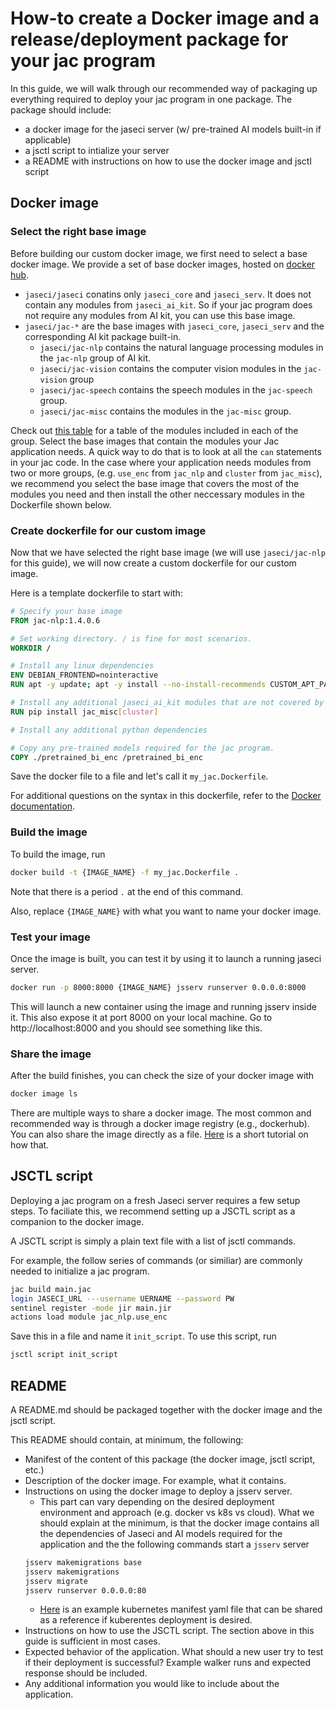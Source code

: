 # How-to create a Docker image and a release/deployment package for your jac program

In this guide, we will walk through our recommended way of packaging up everything required to deploy your jac program in one package.
The package should include:
* a docker image for the jaseci server (w/ pre-trained AI models built-in if applicable)
* a jsctl script to intialize your server
* a README with instructions on how to use the docker image and jsctl script

## Docker image
### Select the right base image
Before building our custom docker image, we first need to select a base docker image.
We provide a set of base docker images, hosted on [docker hub](https://hub.docker.com/u/jaseci).
* `jaseci/jaseci` conatins only `jaseci_core` and `jaseci_serv`. It does not contain any modules from `jaseci_ai_kit`. So if your jac program does not require any modules from AI kit, you can use this base image.
* `jaseci/jac-*` are the base images with `jaseci_core`, `jaseci_serv` and the corresponding AI kit package built-in.
    * `jaseci/jac-nlp` contains the natural language processing modules in the `jac-nlp` group of AI kit.
    * `jaseci/jac-vision` contains the computer vision modules in the `jac-vision` group
    * `jaseci/jac-speech` contains the speech modules in the `jac-speech` group.
    * `jaseci/jac-misc` contains the modules in the `jac-misc` group.

Check out [this table](jaseci_ai_kit/README.md) for a table of the modules included in each of the group.
Select the base images that contain the modules your Jac application needs.
A quick way to do that is to look at all the `can` statements in your jac code.
In the case where your application needs modules from two or more groups, (e.g. `use_enc` from `jac_nlp` and `cluster` from `jac_misc`), we recommend you select the base image that covers the most of the modules you need and then install the other neccessary modules in the Dockerfile shown below.


### Create dockerfile for our custom image
Now that we have selected the right base image (we will use `jaseci/jac-nlp` for this guide), we will now create a custom dockerfile for our custom image.

Here is a template dockerfile to start with:

```dockerfile
# Specify your base image
FROM jac-nlp:1.4.0.6

# Set working directory. / is fine for most scenarios.
WORKDIR /

# Install any linux dependencies
ENV DEBIAN_FRONTEND=nointeractive
RUN apt -y update; apt -y install --no-install-recommends CUSTOM_APT_PACKAGES_GO_HERE

# Install any additional jaseci_ai_kit modules that are not covered by the base image
RUN pip install jac_misc[cluster]

# Install any additional python dependencies

# Copy any pre-trained models required for the jac program.
COPY ./pretrained_bi_enc /pretrained_bi_enc
```
Save the docker file to a file and let's call it `my_jac.Dockerfile`.

For additional questions on the syntax in this dockerfile, refer to the [Docker documentation](https://docs.docker.com/engine/reference/builder/).

### Build the image
To build the image, run
```bash
docker build -t {IMAGE_NAME} -f my_jac.Dockerfile .
```
Note that there is a period `.` at the end of this command.

Also, replace `{IMAGE_NAME}` with what you want to name your docker image.

### Test your image
Once the image is built, you can test it by using it to launch a running jaseci server.
```bash
docker run -p 8000:8000 {IMAGE_NAME} jsserv runserver 0.0.0.0:8000
```
This will launch a new container using the image and running jsserv inside it.
This also expose it at port 8000 on your local machine.
Go to http://localhost:8000 and you should see something like this.

### Share the image
After the build finishes, you can check the size of your docker image with
```bash
docker image ls
```

There are multiple ways to share a docker image.
The most common and recommended way is through a docker image registry (e.g., dockerhub).
You can also share the image directly as a file.
[Here](https://medium.com/@sanketmeghani/docker-transferring-docker-images-without-registry-2ed50726495f) is a short tutorial on how that.

## JSCTL script
Deploying a jac program on a fresh Jaseci server requires a few setup steps.
To faciliate this, we recommend setting up a JSCTL script as a companion to the docker image.

A JSCTL script is simply a plain text file with a list of jsctl commands.

For example, the follow series of commands (or similiar) are commonly needed to initialize a jac program.

```bash
jac build main.jac
login JASECI_URL ---username UERNAME --password PW
sentinel register -mode jir main.jir
actions load module jac_nlp.use_enc
```

Save this in a file and name it `init_script`. To use this script, run
```bash
jsctl script init_script
```

## README
A README.md should be packaged together with the docker image and the jsctl script.

This README should contain, at minimum, the following:
* Manifest of the content of this package (the docker image, jsctl script, etc.)
* Description of the docker image. For example, what it contains.
* Instructions on using the docker image to deploy a jsserv server.
    * This part can vary depending on the desired deployment environment and approach (e.g. docker vs k8s vs cloud). What we should explain at the minimum, is that the docker image contains all the dependencies of Jaseci and AI models required for the application and the the following commands start a `jsserv` server
    ```bash
    jsserv makemigrations base
    jsserv makemigrations
    jsserv migrate
    jsserv runserver 0.0.0.0:80
    ```
    * [Here](https://github.com/Jaseci-Labs/jaseci/blob/main/scripts/jaseci.yaml) is an example kubernetes manifest yaml file that can be shared as a reference if kuberentes deployment is desired.
* Instructions on how to use the JSCTL script. The section above in this guide is sufficient in most cases.
* Expected behavior of the application. What should a new user try to test if their deployment is successful? Example walker runs and expected response should be included.
* Any additional information you would like to include about the application.
